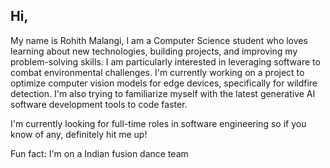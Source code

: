 ## Hi,
My name is Rohith Malangi, I am a Computer Science student who loves learning about new technologies, building projects, and improving my problem-solving skills. I am particularly interested in leveraging software to combat environmental challenges.
I'm currently working on a project to optimize computer vision models for edge devices, specifically for wildfire detection. 
I'm also trying to familiarize myself with the latest generative AI software development tools to code faster.

I'm currently looking for full-time roles in software engineering so if you know of any, definitely hit me up!

Fun fact: I'm on a Indian fusion dance team


<!--
**RohithM25/RohithM25** is a ✨ _special_ ✨ repository because its `README.md` (this file) appears on your GitHub profile.

Here are some ideas to get you started:

- 🔭 I’m currently working on ...
- 🌱 I’m currently learning ...
- 👯 I’m looking to collaborate on ...
- 🤔 I’m looking for help with ...
- 💬 Ask me about ...
- 📫 How to reach me: ...
- 😄 Pronouns: ...
- ⚡ Fun fact: ...
-->
